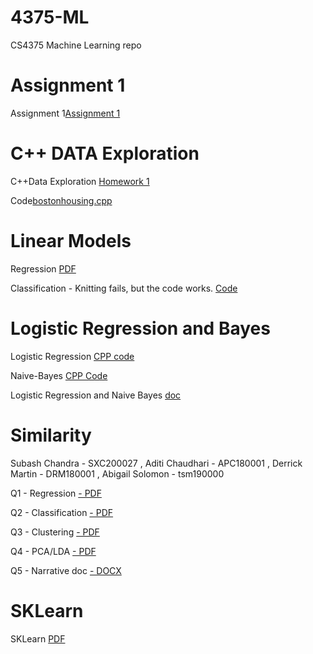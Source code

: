 # 4375-ML
CS4375 Machine Learning repo

# Assignment 1

Assignment 1[Assignment 1](Assignment_1.txt)


# C++ DATA Exploration

C++Data Exploration [Homework 1](HW1-SXC200027)

Code[bostonhousing.cpp](bostonhousing.cpp)

# Linear Models

Regression [PDF](regression.pdf)

Classification - Knitting fails, but the code works. [Code](Classification.Rmd)



# Logistic Regression and Bayes

Logistic Regression [CPP code](LogisticRegression.cpp)

Naive-Bayes [CPP Code](NaiveBayes.cpp)

Logistic Regression and Naive Bayes [doc](Logistic_Regression_and_Naive_Bayes.docx)


# Similarity

Subash Chandra - SXC200027 , Aditi Chaudhari - APC180001 , Derrick Martin - DRM180001 , Abigail Solomon - tsm190000

Q1 - Regression [- PDF ](/Similarity/regression.pdf)

Q2 - Classification [- PDF ](/Similarity/classification.pdf)

Q3 - Clustering [- PDF ](/Similarity/clustering.pdf)

Q4 - PCA/LDA [- PDF ](/Similarity/pca-lda.pdf)

Q5 - Narrative doc [- DOCX ](/Similarity/similarity.docx)


# SKLearn

SKLearn [PDF](sklearn.pdf)